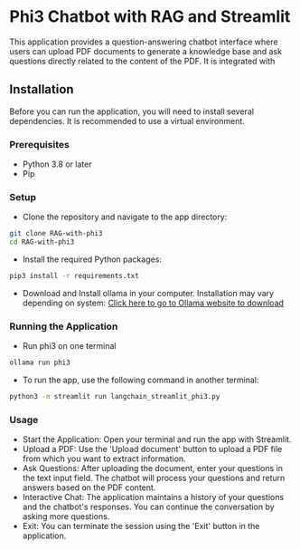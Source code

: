 # Phi3 Chatbot with RAG and Streamlit

This application provides a question-answering chatbot interface where users can upload PDF documents to generate a knowledge base and ask questions directly related to the content of the PDF. It is integrated with 


## Installation

Before you can run the application, you will need to install several dependencies. It is recommended to use a virtual environment.

### Prerequisites

* Python 3.8 or later
* Pip

### Setup

* Clone the repository and navigate to the app directory:
```bash
git clone RAG-with-phi3
cd RAG-with-phi3
```

* Install the required Python packages:
```bash
pip3 install -r requirements.txt
```

* Download and Install ollama in your computer. Installation may vary depending on system:
[Click here to go to Ollama website to download](https://ollama.com/)

### Running the Application

* Run phi3 on one terminal
```bash
ollama run phi3
```

* To run the app, use the following command in another terminal:
```bash
python3 -m streamlit run langchain_streamlit_phi3.py
```

### Usage
* Start the Application: Open your terminal and run the app with Streamlit.
* Upload a PDF: Use the 'Upload document' button to upload a PDF file from which you want to extract information.
* Ask Questions: After uploading the document, enter your questions in the text input field. The chatbot will process your questions and return answers based on the PDF content.
* Interactive Chat: The application maintains a history of your questions and the chatbot's responses. You can continue the conversation by asking more questions.
* Exit: You can terminate the session using the 'Exit' button in the application.

